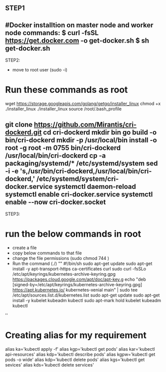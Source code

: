 STEP1
---
#Docker installtion on master node and worker node
commands:
$ curl -fsSL https://get.docker.com -o get-docker.sh
$ sh get-docker.sh
---
STEP2:
* move to root user (sudo -i)
# Run these commands as root
wget https://storage.googleapis.com/golang/getgo/installer_linux
chmod +x ./installer_linux
./installer_linux
source /root/.bash_profile

git clone https://github.com/Mirantis/cri-dockerd.git
cd cri-dockerd
mkdir bin
go build -o bin/cri-dockerd
mkdir -p /usr/local/bin
install -o root -g root -m 0755 bin/cri-dockerd /usr/local/bin/cri-dockerd
cp -a packaging/systemd/* /etc/systemd/system
sed -i -e 's,/usr/bin/cri-dockerd,/usr/local/bin/cri-dockerd,' /etc/systemd/system/cri-docker.service
systemctl daemon-reload
systemctl enable cri-docker.service
systemctl enable --now cri-docker.socket
---
STEP3:
# run the below commands in root
* create a file 
* copy below commands to that file
* change the file permissions (sudo chmod 744 <file name>)
* Run the command (./<file name>)
""
#!/bin/sh
sudo apt-get update
sudo apt-get install -y apt-transport-https ca-certificates curl
sudo curl -fsSLo /etc/apt/keyrings/kubernetes-archive-keyring.gpg https://packages.cloud.google.com/apt/doc/apt-key.g
echo "deb [signed-by=/etc/apt/keyrings/kubernetes-archive-keyring.gpg] https://apt.kubernetes.io/ kubernetes-xenial main" | sudo tee /etc/apt/sources.list.d/kubernetes.list
sudo apt-get update
sudo apt-get install -y kubelet kubeadm kubectl
sudo apt-mark hold kubelet kubeadm kubectl

''
# Creating alias for my requirement
alias ka='kubectl apply -f'
alias kgp='kubectl get pods'
alias kar='kubectl api-resources'
alias kdp='kubectl describe pods'
alias kgpw='kubectl get pods -o wide'
alias kdp='kubectl delete pods'
alias kgs='kubectl get sevices'
alias kds='kubectl delete services'
